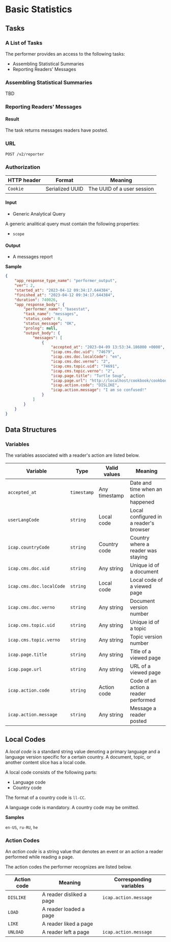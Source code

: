 # Basic Statistics

## Tasks

### A List of Tasks

The performer provides an access to the following tasks:

- Assembling Statistical Summaries
- Reporting Readers' Messages


### Assembling Statistical Summaries

TBD


### Reporting Readers' Messages

#### Result

The task returns messages readers have posted.


### URL

`POST /v2/reporter`


### Authorization

HTTP header | Format          | Meaning
------------|-----------------|-------------------------------- 
`Cookie`    | Serialized UUID | The UUID of a user session


#### Input

- Generic Analytical Query

A generic analitical query must contain the following properties:

- `scope`


#### Output

- A messages report

**Sample**

```json
{
    "app_response_type_name": "performer_output",
    "ver": 2,
    "started_at": "2023-04-12 09:34:17.644384",
    "finished_at": "2023-04-12 09:34:17.644384",
    "duration": 740026,
    "app_response_body": {
        "performer_name": "basestat",
        "task_name": "messages",
        "status_code": 0,
        "status_message": "OK",
        "prolog": null,
        "output_body": {
            "messages": [
                {
                    "accepted_at": "2023-04-09 13:53:34.186000 +0000",
                    "icap.cms.doc.uid": "74679",
                    "icap.cms.doc.localCode": "en",
                    "icap.cms.doc.verno": "2",
                    "icap.cms.topic.uid": "74691",
                    "icap.cms.topic.verno": "2",
                    "icap.page.title": "Turtle Soup",
                    "icap.page.url": "http://localhost/cookbook/cookbook_turtle-soup.html",
                    "icap.action.code": "DISLIKE",
                    "icap.action.message": "I am so confused!"
                }
            ]
        }
    }
}
```

## Data Structures

### Variables

The variables associated with a reader's action are listed below.

Variable                 | Type        | Valid values  | Meaning
-------------------------|-------------|---------------|---------------
`accepted_at`            | `timestamp` | Any timestamp | Date and time when an action happened
`userLangCode`           | `string`    | Local code    | Local configured in a reader's browser
`icap.countryCode`       | `string`    | Country code  | Country where a reader was staying
`icap.cms.doc.uid`       | `string`    | Any string    | Unique id of a document
`icap.cms.doc.localCode` | `string`    | Local code    | Local code of a viewed page
`icap.cms.doc.verno`     | `string`    | Any string    | Document version number
`icap.cms.topic.uid`     | `string`    | Any string    | Unique id of a topic
`icap.cms.topic.verno`   | `string`    | Any string    | Topic version number
`icap.page.title`        | `string`    | Any string    | Title of a viewed page
`icap.page.url`          | `string`    | Any string    | URL of a viewed page
`icap.action.code`       | `string`    | Action code   | Code of an action a reader performed
`icap.action.message`    | `string`    | Any string    | Message a reader posted


## Local Codes

A _local code_ is a standard string value denoting a primary language and a language version specific for a certain country. A document, topic, or another content slice has a local code. 

A local code consists of the following parts:

- Language code
- Country code

The format of a country code is `ll-CC`.

A language code is mandatory. A country code may be omitted. 

**Samples**

`en-US`, `ru-RU`, `he`


### Action Codes

An _action code_ is a string value that denotes an event or an action a reader performed while reading a page. 

The action codes the performer recognizes are listed below.

Action code | Meaning                  | Corresponding variables
------------|--------------------------|--------------------------
`DISLIKE`   | A reader disliked a page | `icap.action.message`
`LOAD`      | A reader loaded a page   |
`LIKE`      | A reader liked a page    |
`UNLOAD`    | A reader left a page     | `icap.action.message`